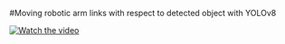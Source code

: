 #Moving robotic arm links with respect to detected object with YOLOv8

[![Watch the video](https://img.youtube.com/vi/zP3rmQ06xFE/maxresdefault.jpg)](https://youtu.be/zP3rmQ06xFE?si=MZiDYG4n4zxa4xyn)
